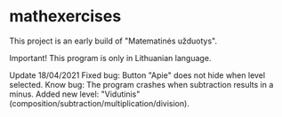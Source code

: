 # mathexercises
This project is an early build of "Matematinės užduotys".

Important! 
This program is only in Lithuanian language.

Update 18/04/2021
Fixed bug: 
Button "Apie" does not hide when level selected.
Know bug:
The program crashes when subtraction results in a minus.
Added new level: "Vidutinis" (composition/subtraction/multiplication/division).
